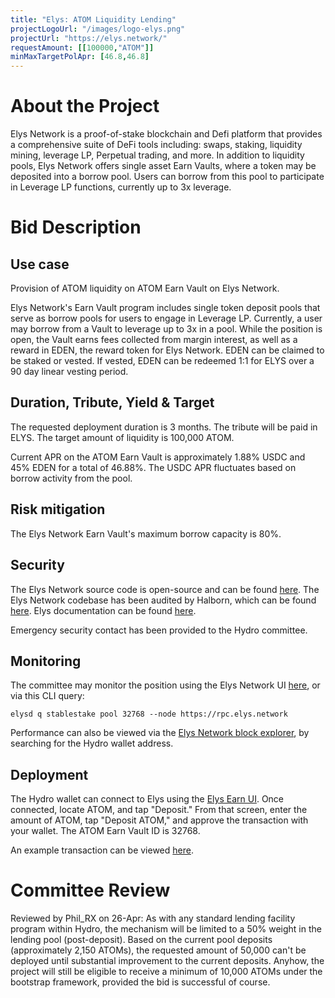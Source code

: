 ```yaml
---
title: "Elys: ATOM Liquidity Lending"
projectLogoUrl: "/images/logo-elys.png"
projectUrl: "https://elys.network/"
requestAmount: [[100000,"ATOM"]]
minMaxTargetPolApr: [46.8,46.8]
---
```


# About the Project

Elys Network is a proof-of-stake blockchain and Defi platform that provides a comprehensive suite of DeFi tools including: swaps, staking, liquidity mining, leverage LP, Perpetual trading, and more. In addition to liquidity pools, Elys Network offers single asset Earn Vaults, where a token may be deposited into a borrow pool. Users can borrow from this pool to participate in Leverage LP functions, currently up to 3x leverage.

# Bid Description

## Use case

Provision of ATOM liquidity on ATOM Earn Vault on Elys Network.

Elys Network's Earn Vault program includes single token deposit pools that serve as borrow pools for users to engage in Leverage LP. Currently, a user may borrow from a Vault to leverage up to 3x in a pool. While the position is open, the Vault earns fees collected from margin interest, as well as a reward in EDEN, the reward token for Elys Network. EDEN can be claimed to be staked or vested. If vested, EDEN can be redeemed 1:1 for ELYS over a 90 day linear vesting period.

## Duration, Tribute, Yield & Target

The requested deployment duration is 3 months. The tribute will be paid in ELYS. The target amount of liquidity is 100,000 ATOM.

Current APR on the ATOM Earn Vault is approximately 1.88% USDC and 45% EDEN for a total of 46.88%. The USDC APR fluctuates based on borrow activity from the pool.

## Risk mitigation

The Elys Network Earn Vault's maximum borrow capacity is 80%.

## Security

The Elys Network source code is open-source and can be found [here](https://github.com/elys-network/elys). The Elys Network codebase has been audited by Halborn, which can be found [here](https://www.halborn.com/audits/elys-network/elys-modules). Elys documentation can be found [here](https://elys-network.gitbook.io/docs).

Emergency security contact has been provided to the Hydro committee.

## Monitoring

The committee may monitor the position using the Elys Network UI [here](https://app.elys.network/earn/staking), or via this CLI query:

`elysd q stablestake pool 32768 --node https://rpc.elys.network`

Performance can also be viewed via the [Elys Network block explorer](https://mainnet.itrocket.net/elys/), by searching for the Hydro wallet address.

## Deployment

The Hydro wallet can connect to Elys using the [Elys Earn UI](https://app.elys.network/earn/vaults). Once connected, locate ATOM, and tap "Deposit." From that screen, enter the amount of ATOM, tap "Deposit ATOM," and approve the transaction with your wallet. The ATOM Earn Vault ID is 32768.

An example transaction can be viewed [here](https://elysscan.io/tx/4571dc37bb36b979edca77becbe49ad0a20f84f9c560fa9bccc18eba81bf0db2).

# Committee Review

Reviewed by Phil_RX on 26-Apr: As with any standard lending facility program within Hydro, the mechanism will be limited to a 50% weight in the lending pool (post-deposit). Based on the current pool deposits (approximately 2,150 ATOMs), the requested amount of 50,000 can't be deployed until substantial improvement to the current deposits. Anyhow, the project will still be eligible to receive a minimum of 10,000 ATOMs under the bootstrap framework, provided the bid is successful of course.

